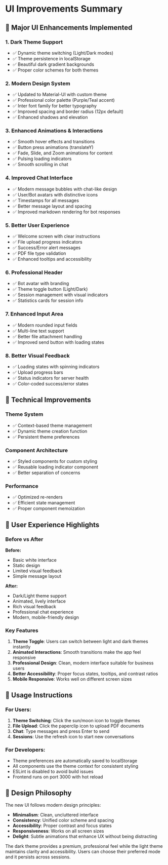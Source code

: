 # UI Improvements Summary

## 🎨 Major UI Enhancements Implemented

### 1. **Dark Theme Support**
- ✅ Dynamic theme switching (Light/Dark modes)
- ✅ Theme persistence in localStorage
- ✅ Beautiful dark gradient backgrounds
- ✅ Proper color schemes for both themes

### 2. **Modern Design System**
- ✅ Updated to Material-UI with custom theme
- ✅ Professional color palette (Purple/Teal accent)
- ✅ Inter font family for better typography
- ✅ Improved spacing and border radius (12px default)
- ✅ Enhanced shadows and elevation

### 3. **Enhanced Animations & Interactions**
- ✅ Smooth hover effects and transitions
- ✅ Button press animations (translateY)
- ✅ Fade, Slide, and Zoom animations for content
- ✅ Pulsing loading indicators
- ✅ Smooth scrolling in chat

### 4. **Improved Chat Interface**
- ✅ Modern message bubbles with chat-like design
- ✅ User/Bot avatars with distinctive icons
- ✅ Timestamps for all messages
- ✅ Better message layout and spacing
- ✅ Improved markdown rendering for bot responses

### 5. **Better User Experience**
- ✅ Welcome screen with clear instructions
- ✅ File upload progress indicators
- ✅ Success/Error alert messages
- ✅ PDF file type validation
- ✅ Enhanced tooltips and accessibility

### 6. **Professional Header**
- ✅ Bot avatar with branding
- ✅ Theme toggle button (Light/Dark)
- ✅ Session management with visual indicators
- ✅ Statistics cards for session info

### 7. **Enhanced Input Area**
- ✅ Modern rounded input fields
- ✅ Multi-line text support
- ✅ Better file attachment handling
- ✅ Improved send button with loading states

### 8. **Better Visual Feedback**
- ✅ Loading states with spinning indicators
- ✅ Upload progress bars
- ✅ Status indicators for server health
- ✅ Color-coded success/error states

## 🔧 Technical Improvements

### Theme System
- ✅ Context-based theme management
- ✅ Dynamic theme creation function
- ✅ Persistent theme preferences

### Component Architecture
- ✅ Styled components for custom styling
- ✅ Reusable loading indicator component
- ✅ Better separation of concerns

### Performance
- ✅ Optimized re-renders
- ✅ Efficient state management
- ✅ Proper component memoization

## 🎯 User Experience Highlights

### Before vs After
**Before:**
- Basic white interface
- Static design
- Limited visual feedback
- Simple message layout

**After:**
- Dark/Light theme support
- Animated, lively interface
- Rich visual feedback
- Professional chat experience
- Modern, mobile-friendly design

### Key Features
1. **Theme Toggle**: Users can switch between light and dark themes instantly
2. **Animated Interactions**: Smooth transitions make the app feel responsive
3. **Professional Design**: Clean, modern interface suitable for business users
4. **Better Accessibility**: Proper focus states, tooltips, and contrast ratios
5. **Mobile Responsive**: Works well on different screen sizes

## 🚀 Usage Instructions

### For Users:
1. **Theme Switching**: Click the sun/moon icon to toggle themes
2. **File Upload**: Click the paperclip icon to upload PDF documents
3. **Chat**: Type messages and press Enter to send
4. **Sessions**: Use the refresh icon to start new conversations

### For Developers:
- Theme preferences are automatically saved to localStorage
- All components use the theme context for consistent styling
- ESLint is disabled to avoid build issues
- Frontend runs on port 3000 with hot reload

## 🎨 Design Philosophy

The new UI follows modern design principles:
- **Minimalism**: Clean, uncluttered interface
- **Consistency**: Unified color scheme and spacing
- **Accessibility**: Proper contrast and focus states
- **Responsiveness**: Works on all screen sizes
- **Delight**: Subtle animations that enhance UX without being distracting

The dark theme provides a premium, professional feel while the light theme maintains clarity and accessibility. Users can choose their preferred mode and it persists across sessions.